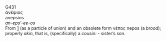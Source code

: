 <body>
  <p>G431<br>  ἀνέψιος  <br> anepsios  <br><i>an-eps‘-ee-os </i><br>From <a href="g0001.htm">1</a> (as a particle of union) and an obsolete form   νέπος    nepos   (a <i>brood</i>); properly <i>akin</i>, that is, (specifically) a <i>cousin:</i> - sister’s son.<br></p>
 </body>